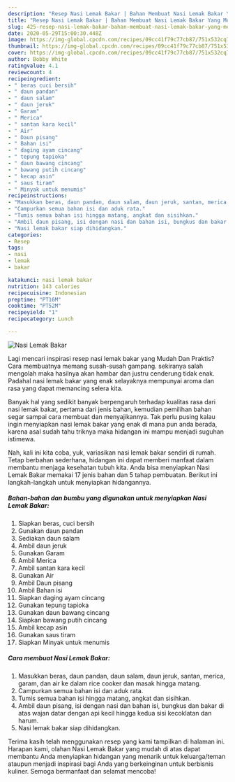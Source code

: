 ```yaml
---
description: "Resep Nasi Lemak Bakar | Bahan Membuat Nasi Lemak Bakar Yang Menggugah Selera"
title: "Resep Nasi Lemak Bakar | Bahan Membuat Nasi Lemak Bakar Yang Menggugah Selera"
slug: 425-resep-nasi-lemak-bakar-bahan-membuat-nasi-lemak-bakar-yang-menggugah-selera
date: 2020-05-29T15:00:30.448Z
image: https://img-global.cpcdn.com/recipes/09cc41f79c77cb87/751x532cq70/nasi-lemak-bakar-foto-resep-utama.jpg
thumbnail: https://img-global.cpcdn.com/recipes/09cc41f79c77cb87/751x532cq70/nasi-lemak-bakar-foto-resep-utama.jpg
cover: https://img-global.cpcdn.com/recipes/09cc41f79c77cb87/751x532cq70/nasi-lemak-bakar-foto-resep-utama.jpg
author: Bobby White
ratingvalue: 4.1
reviewcount: 4
recipeingredient:
- " beras cuci bersih"
- " daun pandan"
- " daun salam"
- " daun jeruk"
- " Garam"
- " Merica"
- " santan kara kecil"
- " Air"
- " Daun pisang"
- " Bahan isi"
- " daging ayam cincang"
- " tepung tapioka"
- " daun bawang cincang"
- " bawang putih cincang"
- " kecap asin"
- " saus tiram"
- " Minyak untuk menumis"
recipeinstructions:
- "Masukkan beras, daun pandan, daun salam, daun jeruk, santan, merica, garam, dan air ke dalam rice cooker dan masak hingga matang."
- "Campurkan semua bahan isi dan aduk rata."
- "Tumis semua bahan isi hingga matang, angkat dan sisihkan."
- "Ambil daun pisang, isi dengan nasi dan bahan isi, bungkus dan bakar di atas wajan datar dengan api kecil hingga kedua sisi kecoklatan dan harum."
- "Nasi lemak bakar siap dihidangkan."
categories:
- Resep
tags:
- nasi
- lemak
- bakar

katakunci: nasi lemak bakar 
nutrition: 143 calories
recipecuisine: Indonesian
preptime: "PT16M"
cooktime: "PT52M"
recipeyield: "1"
recipecategory: Lunch

---
```



![Nasi Lemak Bakar](https://img-global.cpcdn.com/recipes/09cc41f79c77cb87/751x532cq70/nasi-lemak-bakar-foto-resep-utama.jpg)

Lagi mencari inspirasi resep nasi lemak bakar yang Mudah Dan Praktis? Cara membuatnya memang susah-susah gampang. sekiranya salah mengolah maka hasilnya akan hambar dan justru cenderung tidak enak. Padahal nasi lemak bakar yang enak selayaknya mempunyai aroma dan rasa yang dapat memancing selera kita.



Banyak hal yang sedikit banyak berpengaruh terhadap kualitas rasa dari nasi lemak bakar, pertama dari jenis bahan, kemudian pemilihan bahan segar sampai cara membuat dan menyajikannya. Tak perlu pusing kalau ingin menyiapkan nasi lemak bakar yang enak di mana pun anda berada, karena asal sudah tahu triknya maka hidangan ini mampu menjadi suguhan istimewa.


Nah, kali ini kita coba, yuk, variasikan nasi lemak bakar sendiri di rumah. Tetap berbahan sederhana, hidangan ini dapat memberi manfaat dalam membantu menjaga kesehatan tubuh kita. Anda bisa menyiapkan Nasi Lemak Bakar memakai 17 jenis bahan dan 5 tahap pembuatan. Berikut ini langkah-langkah untuk menyiapkan hidangannya.

<!--inarticleads1-->

##### Bahan-bahan dan bumbu yang digunakan untuk menyiapkan Nasi Lemak Bakar:

1. Siapkan  beras, cuci bersih
1. Gunakan  daun pandan
1. Sediakan  daun salam
1. Ambil  daun jeruk
1. Gunakan  Garam
1. Ambil  Merica
1. Ambil  santan kara kecil
1. Gunakan  Air
1. Ambil  Daun pisang
1. Ambil  Bahan isi
1. Siapkan  daging ayam cincang
1. Gunakan  tepung tapioka
1. Gunakan  daun bawang cincang
1. Siapkan  bawang putih cincang
1. Ambil  kecap asin
1. Gunakan  saus tiram
1. Siapkan  Minyak untuk menumis




<!--inarticleads2-->

##### Cara membuat Nasi Lemak Bakar:

1. Masukkan beras, daun pandan, daun salam, daun jeruk, santan, merica, garam, dan air ke dalam rice cooker dan masak hingga matang.
1. Campurkan semua bahan isi dan aduk rata.
1. Tumis semua bahan isi hingga matang, angkat dan sisihkan.
1. Ambil daun pisang, isi dengan nasi dan bahan isi, bungkus dan bakar di atas wajan datar dengan api kecil hingga kedua sisi kecoklatan dan harum.
1. Nasi lemak bakar siap dihidangkan.




Terima kasih telah menggunakan resep yang kami tampilkan di halaman ini. Harapan kami, olahan Nasi Lemak Bakar yang mudah di atas dapat membantu Anda menyiapkan hidangan yang menarik untuk keluarga/teman ataupun menjadi inspirasi bagi Anda yang berkeinginan untuk berbisnis kuliner. Semoga bermanfaat dan selamat mencoba!

